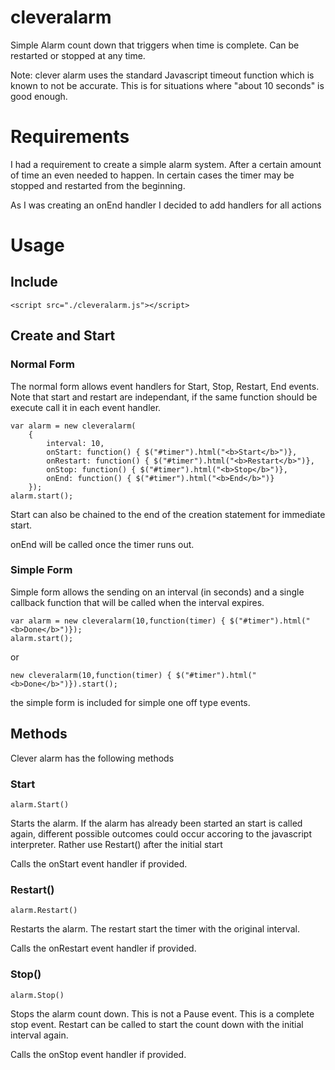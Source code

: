 # cleveralarm
Simple Alarm count down that triggers when time is complete. Can be restarted or stopped at any time.

Note: clever alarm uses the standard Javascript timeout function which is known to not be accurate. This is for situations where "about 10 seconds" is good enough.

# Requirements

I had a requirement to create a simple alarm system. After a certain amount of time an even needed to happen. In certain cases the timer may be stopped and restarted from the beginning.

As I was creating an onEnd handler I decided to add handlers for all actions

# Usage

## Include
```
<script src="./cleveralarm.js"></script>
```
## Create and Start

### Normal Form

The normal form allows event handlers for Start, Stop, Restart, End events. Note that start and restart are independant, if the same function should be execute call it in each event handler.

```
var alarm = new cleveralarm(
    {
        interval: 10,
        onStart: function() { $("#timer").html("<b>Start</b>")},
        onRestart: function() { $("#timer").html("<b>Restart</b>")},
        onStop: function() { $("#timer").html("<b>Stop</b>")},
        onEnd: function() { $("#timer").html("<b>End</b>")} 
    });
alarm.start();
```        

Start can also be chained to the end of the creation statement for immediate start.

onEnd will be called once the timer runs out.

### Simple Form

Simple form allows the sending on an interval (in seconds) and a single callback function that will be called when the interval expires.

```
var alarm = new cleveralarm(10,function(timer) { $("#timer").html("<b>Done</b>")});
alarm.start();
```

or

```
new cleveralarm(10,function(timer) { $("#timer").html("<b>Done</b>")}).start();
```

the simple form is included for simple one off type events. 

## Methods

Clever alarm has the following methods

### Start
```
alarm.Start()
```

Starts the alarm. If the alarm has already been started an start is called again, different possible outcomes could occur accoring to the javascript interpreter. Rather use Restart() after the initial start

Calls the onStart event handler if provided.

### Restart()
```
alarm.Restart()
```

Restarts the alarm. The restart start the timer with the original interval.

Calls the onRestart event handler if provided.

### Stop()
```
alarm.Stop()
```

Stops the alarm count down. This is not a Pause event. This is a complete stop event. Restart can be called to start the count down with the initial interval again.

Calls the onStop event handler if provided.